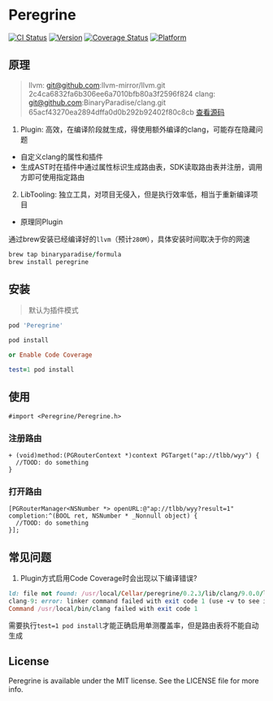 # Peregrine

[![CI Status](https://img.shields.io/travis/BinaryParadise/Peregrine.svg?style=flat)](https://travis-ci.org/BinaryParadise/Peregrine)
[![Version](https://img.shields.io/cocoapods/v/Peregrine.svg?style=flat)](https://cocoapods.org/pods/Peregrine)
[![Coverage Status](https://coveralls.io/repos/github/BinaryParadise/Peregrine/badge.svg?branch=master)](https://coveralls.io/github/BinaryParadise/Peregrine?branch=master)
[![Platform](https://img.shields.io/cocoapods/p/Peregrine.svg?style=flat)](https://cocoapods.org/pods/Peregrine)

## 原理

> llvm: git@github.com:llvm-mirror/llvm.git 2c4ca6832fa6b306ee6a7010bfb80a3f2596f824
> clang: git@github.com:BinaryParadise/clang.git 65acf43270ea2894dffa0d0b292b92402f80c8cb [查看源码](https://github.com/BinaryParadise/clang/tree/peregrine)

1. Plugin: 高效，在编译阶段就生成，得使用额外编译的clang，可能存在隐藏问题
  - 自定义clang的属性和插件
  - 生成AST时在插件中通过属性标识生成路由表，SDK读取路由表并注册，调用方即可使用指定路由
2. LibTooling: 独立工具，对项目无侵入，但是执行效率低，相当于重新编译项目
  - 原理同Plugin

通过brew安装已经编译好的`llvm`（预计`280M`），具体安装时间取决于你的网速

```ruby
brew tap binaryparadise/formula
brew install peregrine
```

## 安装

> 默认为插件模式

```ruby
pod 'Peregrine'
```

```ruby
pod install

or Enable Code Coverage

test=1 pod install
```

## 使用


```objc
#import <Peregrine/Peregrine.h>
```

### 注册路由

```objc
+ (void)method:(PGRouterContext *)context PGTarget("ap://tlbb/wyy") {
  //TOOD: do something
}

```
### 打开路由

```objc
[PGRouterManager<NSNumber *> openURL:@"ap://tlbb/wyy?result=1" completion:^(BOOL ret, NSNumber * _Nonnull object) {
  //TOOD: do something
}];
```

## 常见问题

1. Plugin方式启用Code Coverage时会出现以下编译错误?

```ruby
ld: file not found: /usr/local/Cellar/peregrine/0.2.3/lib/clang/9.0.0/lib/darwin/libclang_rt.profile_iossim.a
clang-9: error: linker command failed with exit code 1 (use -v to see invocation)
Command /usr/local/bin/clang failed with exit code 1
```

需要执行`test=1 pod install`才能正确启用单测覆盖率，但是路由表将不能自动生成

## License

Peregrine is available under the MIT license. See the LICENSE file for more info.
